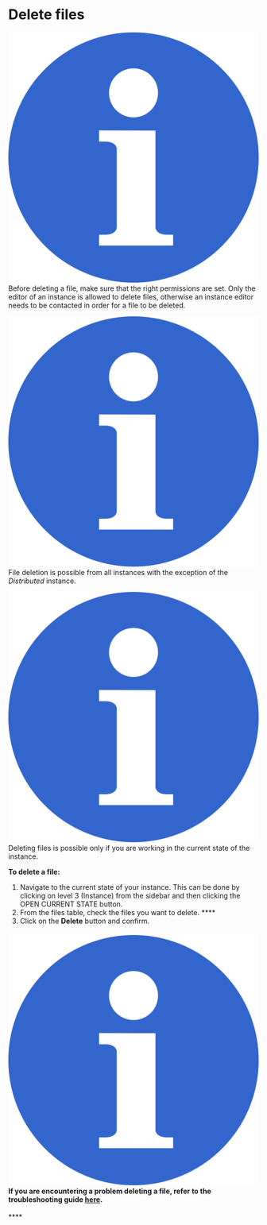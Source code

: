 # Delete files

![](../.gitbook/assets/info_simple.svg.png)Before deleting a file, make sure that the right permissions are set. Only the editor of an instance is allowed to delete files, otherwise an instance editor needs to be contacted in order for a file to be deleted.

![](../.gitbook/assets/info_simple.svg.png)File deletion is possible from all instances with the exception of the _Distributed_ instance.

![](../.gitbook/assets/info_simple.svg.png)Deleting files is possible only if you are working in the current state of the instance.

**To delete a file:**

1.  Navigate to the current state of your instance. This can be done by clicking on level 3 \(Instance\) from the sidebar and then clicking the OPEN CURRENT STATE button. 
2. From the files table, check the files you want to delete. ****
3. Click on the **Delete** button and confirm.



#### ![](../.gitbook/assets/info_simple.svg.png)If you are encountering a problem deleting a file, refer to the troubleshooting guide [here](../troubleshooting/authorization-issues/i-cant-delete-a-file.md).

\*\*\*\*


